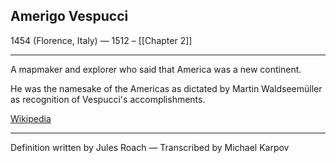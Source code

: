 ## Amerigo Vespucci
1454 (Florence, Italy)  — 1512 – [[Chapter 2]]

---
A mapmaker and explorer who said that America was a new continent.

He was the namesake of the Americas as dictated by Martin Waldseemüller as recognition of Vespucci's accomplishments.

[Wikipedia](https://en.wikipedia.org/wiki/Amerigo_Vespucci)

---
Definition written by Jules Roach — Transcribed by Michael Karpov